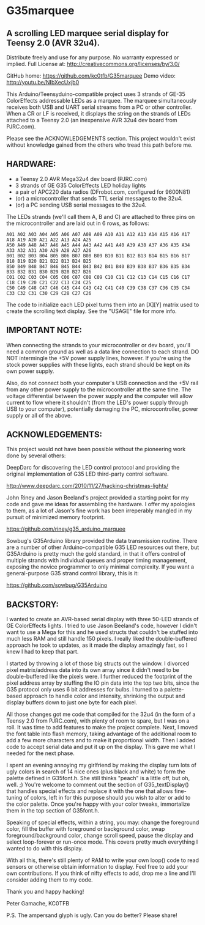 G35marquee
==========

A scrolling LED marquee serial display for Teensy 2.0 (AVR 32u4).
-----------------------------------------------------------------

Distribute freely and use for any purpose. No warranty expressed or implied.
Full License at: http://creativecommons.org/licenses/by/3.0/

GitHub home: https://github.com/kc0tfb/G35marquee
Demo video: http://youtu.be/NIbXecUxjb0

This Arduino/Teensyduino-compatible project uses 3 strands of GE-35
ColorEffects addressable LEDs as a marquee.  The marquee simultaneously
receives both USB and UART serial streams from a PC or other controller. 
When a CR or LF is received, it displays the string on the strands of LEDs
attached to a Teensy 2.0 (an inexpensive AVR 32u4 dev board from PJRC.com).

Please see the ACKNOWLEDGEMENTS section.  This project wouldn't exist
without knowledge gained from the others who tread this path before me.

HARDWARE:
---------

* a Teensy 2.0 AVR Mega32u4 dev board (PJRC.com)
* 3 strands of GE G35 ColorEffects LED holiday lights
* a pair of APC220 data radios (DFrobot.com, configured for 9600N81)
* (or) a microcontroller that sends TTL serial messages to the 32u4.
* (or) a PC sending USB serial messages to the 32u4.

The LEDs strands (we'll call them A, B and C) are attached to three pins on
the microcontroller and are laid out in 6 rows, as follows:

	A01 A02 A03 A04 A05 A06 A07 A08 A09 A10 A11 A12 A13 A14 A15 A16 A17 A18 A19 A20 A21 A22 A13 A24 A25
	A50 A49 A48 A47 A46 A45 A44 A43 A42 A41 A40 A39 A38 A37 A36 A35 A34 A33 A32 A31 A30 A29 A28 A27 A26
	B01 B02 B03 B04 B05 B06 B07 B08 B09 B10 B11 B12 B13 B14 B15 B16 B17 B18 B19 B20 B21 B22 B13 B24 B25
	B50 B49 B48 B47 B46 B45 B44 B43 B42 B41 B40 B39 B38 B37 B36 B35 B34 B33 B32 B31 B30 B29 B28 B27 B26
	C01 C02 C03 C04 C05 C06 C07 C08 C09 C10 C11 C12 C13 C14 C15 C16 C17 C18 C19 C20 C21 C22 C13 C24 C25
	C50 C49 C48 C47 C46 C45 C44 C43 C42 C41 C40 C39 C38 C37 C36 C35 C34 C33 C32 C31 C30 C29 C28 C27 C26


The code to initialize each LED pixel turns them into an [X][Y] matrix used
to create the scrolling text display. See the "USAGE" file for more info.

IMPORTANT NOTE:
---------------

When connecting the strands to your microcontroller or dev board, you'll
need a common ground as well as a data line connection to each strand.  DO
NOT intermingle the +5V power supply lines, however.  If you're using the
stock power supplies with these lights, each strand should be kept on its
own power supply.

Also, do not connect both your computer's USB connection and the +5V rail
from any other power supply to the microcontroller at the same time.  The
voltage differential between the power supply and the computer will allow
current to flow where it shouldn't (from the LED's power supply through USB
to your computer), potentially damaging the PC, microcontroller, power
supply or all of the above.

ACKNOWLEDGEMENTS:
-----------------

This project would not have been possible without the pioneering work done
by several others:

DeepDarc for discovering the LED control protocol and providing the original
implementation of G35 LED third-party control software.

http://www.deepdarc.com/2010/11/27/hacking-christmas-lights/

John Riney and Jason Beeland's project provided a starting point for my code
and gave me ideas for assembling the hardware.  I offer my apologies to
them, as a lot of Jason's fine work has been irreperably mangled in my
pursuit of minimized memory footprint.

https://github.com/riney/g35_arduino_marquee

Sowbug's G35Arduino library provided the data transmission routine.  There
are a number of other Arduino-compatible G35 LED resources out there, but
G35Arduino is pretty much the gold standard, in that it offers control of
multiple strands with individual queues and proper timing management,
exposing the novice programmer to only minimal complexity. If you want a
general-purpose G35 strand control library, this is it:

https://github.com/sowbug/G35Arduino

BACKSTORY:
----------

I wanted to create an AVR-based serial display with three 50-LED strands of
GE ColorEffects lights.  I tried to use Jason Beeland's code, however I
didn't want to use a Mega for this and he used structs that couldn't be
stuffed into much less RAM and still handle 150 pixels.  I really liked the
double-buffered approach he took to updates, as it made the display
amazingly fast, so I knew I had to keep that part.

I started by throwing a lot of those big structs out the window.  I divorced
pixel matrix/address data into its own array since it didn't need to be
double-buffered like the pixels were.  I further reduced the footprint of
the pixel address array by stuffing the IO pin data into the top two bits,
since the G35 protocol only uses 6 bit addresses for bulbs.  I turned to a
palette-based approach to handle color and intensity, shrinking the output
and display buffers down to just one byte for each pixel.

All those changes got me code that compiled for the 32u4 (in the form of a
Teensy 2.0 from PJRC.com), with plenty of room to spare, but I was on a
roll.  It was time to add features to make the project complete.  Next, I
moved the font table into flash memory, taking advantage of the additional
room to add a few more characters and to make it proportional width.  Then I
added code to accept serial data and put it up on the display.  This gave me
what I needed for the next phase.

I spent an evening annoying my girlfriend by making the display turn lots of
ugly colors in search of 14 nice ones (plus black and white) to form the
palette defined in G35font.h.  She still thinks "peach" is a little off,
but oh, well. ;)   You're welcome to comment out the section of
G35_textDisplay() that handles special effects and replace it with the one
that allows fine-tuning of colors, left in for this purpose should you wish
to alter or add to the color palette. Once you're happy with your color
tweaks, immortalize them in the top section of G35font.h.

Speaking of special effects, within a string, you may: change the foreground
color, fill the buffer with foreground or background color, swap
foreground/background color, change scroll speed, pause the display and
select loop-forever or run-once mode.  This covers pretty much everything I
wanted to do with this display.

With all this, there's still plenty of RAM to write your own loop() code to
read sensors or otherwise obtain information to display.  Feel free to add
your own contributions.  If you think of nifty effects to add, drop me a
line and I'll consider adding them to my code.

Thank you and happy hacking!

Peter Gamache, KC0TFB

P.S.  The ampersand glyph is ugly.  Can you do better?  Please share!
